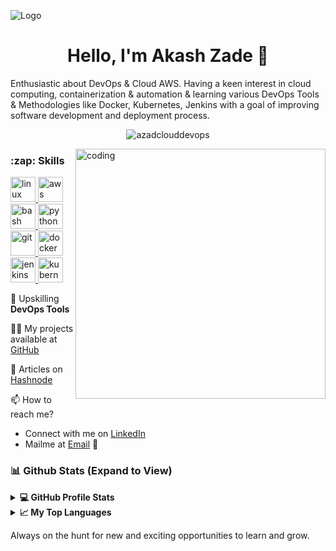 ![Logo]()
<h1 align="center">Hello, I'm Akash Zade 👋</h1>
<align="center">Enthusiastic about DevOps & Cloud AWS. Having a keen interest in cloud computing, containerization & automation & learning various DevOps Tools & Methodologies like Docker, Kubernetes, Jenkins with a goal of improving software development and deployment process.</>



<p align="center"><img align="center" src="https://github-readme-streak-stats.herokuapp.com/?user=azadclouddevops&" alt="azadclouddevops" /></p>
<img align="right" alt="coding" width="400" src="https://user-images.githubusercontent.com/116208380/215477116-ba26f6a0-600c-4467-bf2e-0742adc89fcb.png">

<h3 align="left">:zap: Skills</h3>
<p align="left"> 
<a href="https://www.linux.org/" target="_blank" > <img src="https://www.vectorlogo.zone/logos/linux/linux-icon.svg" alt="linux" width="40" height="40" /> </a>
<a href="https://aws.amazon.com" target="_blank" rel="noreferrer"> <img src="https://www.vectorlogo.zone/logos/amazon_aws/amazon_aws-icon.svg" alt="aws" width="40" height="40"/> </a>
<a href="https://www.gnu.org/software/bash/" target="_blank" rel="noreferrer"> <img src="https://www.vectorlogo.zone/logos/gnu_bash/gnu_bash-icon.svg" alt="bash" width="40" height="40"/> </a>
<a href="https://www.python.org/" target="_blank" rel="noreferrer"> <img src="https://www.vectorlogo.zone/logos/python/python-vertical.svg" alt="python" width="40" height="40"/> </a>
<a href="https://git-scm.com/" target="_blank" rel="noreferrer"> <img src="https://www.vectorlogo.zone/logos/git-scm/git-scm-icon.svg" alt="git" width="40" height="40"/> </a>
<a href="https://docs.docker.com/" target="_blank" rel="noreferrer"> <img src="https://www.vectorlogo.zone/logos/docker/docker-official.svg" alt="docker" width="40" height="40"/> </a>
<a href="https://www.jenkins.io" target="_blank" rel="noreferrer"> <img src="https://www.vectorlogo.zone/logos/jenkins/jenkins-icon.svg" alt="jenkins" width="40" height="40"/> </a>
<a href="https://kubernetes.io" target="_blank" rel="noreferrer"> <img src="https://www.vectorlogo.zone/logos/kubernetes/kubernetes-icon.svg" alt="kubernetes" width="40" height="40"/> </a> 
</p>

🌱 Upskilling **DevOps Tools**

👨‍💻 My projects available at [GitHub](https://github.com/AzadCloudDevOps)

📝 Articles on [Hashnode](https://akash-zade.hashnode.dev/)

📫 How to reach me?

  - Connect with me on [LinkedIn](https://www.linkedin.com/in/akash-zade/) <br>
  - Mailme at [Email](mailto:zakash9422@gmail.com) 💌 <br> 


<h3 align="left">📊 Github Stats (Expand to View)</h3> 
<details>
<summary><b>💻 GitHub Profile Stats</b></summary>
<p align="left"> <img src="https://github-readme-stats.vercel.app/api?username=azadclouddevops&show_icons=true&locale=en" alt="azadclouddevops" />
</details>

<details>
<summary><b>📈 My Top Languages</b></summary>
<p align="left"> <img align="center" src="https://github-readme-stats.vercel.app/api/top-langs?username=azadclouddevops&show_icons=true&locale=en&layout=compact" alt="azadclouddevops" /></p>
</details>

Always on the hunt for new and exciting opportunities to learn and grow.
